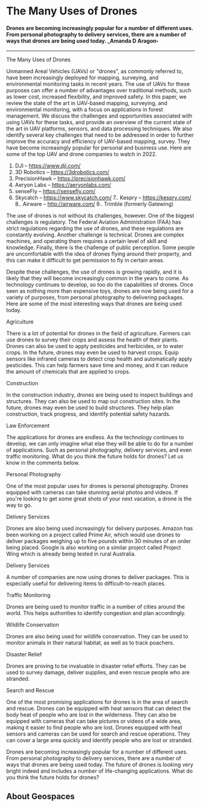 # The Many Uses of Drones
####	 Drones are becoming increasingly popular for a number of different uses. From personal photography to delivery services, there are a number of ways that drones are being used today. _Amanda D Aragon‣

---

The Many Uses of Drones

Unmanned Areal Vehicles (UAVs) or "drones", as commonly referred to, have been increasingly deployed for mapping, surveying, and environmental monitoring tasks in recent years. The use of UAVs for these purposes can offer a number of advantages over traditional methods, such as lower cost, increased flexibility, and improved safety. In this paper, we review the state of the art in UAV-based mapping, surveying, and environmental monitoring, with a focus on applications in forest management. We discuss the challenges and opportunities associated with using UAVs for these tasks, and provide an overview of the current state of the art in UAV platforms, sensors, and data processing techniques. We also identify several key challenges that need to be addressed in order to further improve the accuracy and efficiency of UAV-based mapping, survey. They have become increasingly popular for personal and business use. Here are some of the top UAV and drone companies to watch in 2022.

1. DJI – https://www.dji.com/
2. 3D Robotics – https://3drobotics.com/
3. PrecisionHawk – https://precisionhawk.com/
4. Aeryon Labs – https://aeryonlabs.com/
5. senseFly – https://sensefly.com/
6. Skycatch – https://www.skycatch.com/
7.. Kespry – https://kespry.com/ 
8.. Airware – http://airware.com/
9.. Trimble (formerly Gatewing)

The use of drones is not without its challenges, however. One of the biggest challenges is regulatory. The Federal Aviation Administration (FAA) has strict regulations regarding the use of drones, and these regulations are constantly evolving. Another challenge is technical. Drones are complex machines, and operating them requires a certain level of skill and knowledge. Finally, there is the challenge of public perception. Some people are uncomfortable with the idea of drones flying around their property, and this can make it difficult to get permission to fly in certain areas.

Despite these challenges, the use of drones is growing rapidly, and it is likely that they will become increasingly common in the years to come. As technology continues to develop, so too do the capabilities of drones. Once seen as nothing more than expensive toys, drones are now being used for a variety of purposes, from personal photography to delivering packages. Here are some of the most interesting ways that drones are being used today.

Agriculture

There is a lot of potential for drones in the field of agriculture. Farmers can use drones to survey their crops and assess the health of their plants. Drones can also be used to apply pesticides and herbicides, or to water crops. In the future, drones may even be used to harvest crops. Equip sensors like infrared cameras to detect crop health and automatically apply pesticides. This can help farmers save time and money, and it can reduce the amount of chemicals that are applied to crops.

Construction

In the construction industry, drones are being used to inspect buildings and structures. They can also be used to map out construction sites. In the future, drones may even be used to build structures. They help plan construction, track progress, and identify potential safety hazards.

Law Enforcement

The applications for drones are endless. As the technology continues to develop, we can only imagine what else they will be able to do for a number of applications. Such as
personal photography, delivery services, and even traffic monitoring. What do you think the future holds for drones? Let us know in the comments below.

Personal Photography

One of the most popular uses for drones is personal photography. Drones equipped with cameras can take stunning aerial photos and videos. If you're looking to get some great shots of your next vacation, a drone is the way to go.

Delivery Services

Drones are also being used increasingly for delivery purposes. Amazon has been working on a project called Prime Air, which would use drones to deliver packages weighing up to five pounds within 30 minutes of an order being placed. Google is also working on a similar project called Project Wing which is already being tested in rural Australia.

Delivery Services

A number of companies are now using drones to deliver packages. This is especially useful for delivering items to difficult-to-reach places.

Traffic Monitoring

Drones are being used to monitor traffic in a number of cities around the world. This helps authorities to identify congestion and plan accordingly.

Wildlife Conservation

Drones are also being used for wildlife conservation. They can be used to monitor animals in their natural habitat, as well as to track poachers.

Disaster Relief

Drones are proving to be invaluable in disaster relief efforts. They can be used to survey damage, deliver supplies, and even rescue people who are stranded.

Search and Rescue

One of the most promising applications for drones is in the area of search and rescue. Drones can be equipped with heat sensors that can detect the body heat of people who are lost in the wilderness. They can also be equipped with cameras that can take pictures or videos of a wide area, making it easier to find people who are lost. Drones equipped with heat sensors and cameras can be used for search and rescue operations. They can cover a large area quickly and identify people who are lost or stranded.


Drones are becoming increasingly popular for a number of different uses. From personal photography to delivery services, there are a number of ways that drones are being used today. The future of drones is looking very bright indeed and includes a number of life-changing applications. What do you think the future holds for drones?


## About Geospaces


            